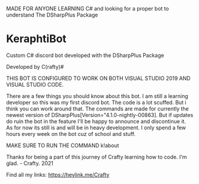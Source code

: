 MADE FOR ANYONE LEARNING C# and looking for a proper bot to understand The DSharpPlus Package



# KeraphtiBot
Custom C# discord bot developed with the DSharpPlus Package

Developed by C(rafty)#

THIS BOT IS CONFIGURED TO WORK ON BOTH VISUAL STUDIO 2019 AND VISUAL STUDIO CODE.

There are a few things you should know about this bot. I am still a learning developer so this was my first discord bot. The code is a lot scuffed. But i think you can work around that.
The commands are made for currently the newest version of DSharpPlus[Version="4.1.0-nightly-00863]. But if updates do ruin the bot in the feature I'll be happy to announce and discontinue it. As for now its still is and will be in heavy development. I only spend a few hours every week on the bot cuz of school and stuff.

MAKE SURE TO RUN THE COMMAND k!about

Thanks for being a part of this journey of Crafty learning how to code.
I'm glad. - Crafty. 2021

Find all my links: https://heylink.me/Crafty
